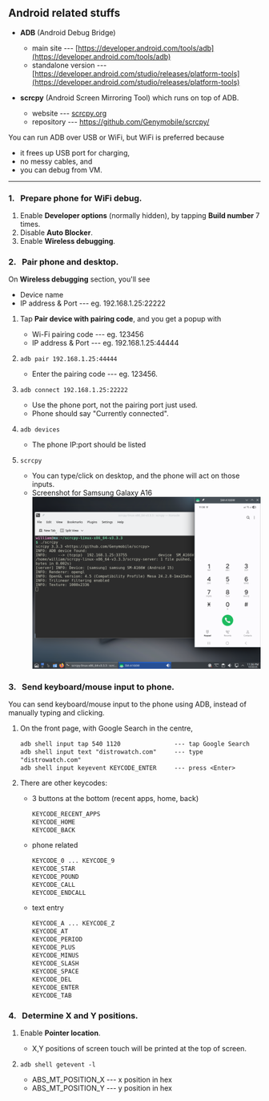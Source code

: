 ## Android related stuffs

- **ADB** (Android Debug Bridge)
  - main site --- [https://developer.android.com/tools/adb](https://developer.android.com/tools/adb)
  - standalone version --- [https://developer.android.com/studio/releases/platform-tools](https://developer.android.com/studio/releases/platform-tools)

- **scrcpy** (Android Screen Mirroring Tool) which runs on top of ADB.
  - website --- [scrcpy.org](scrcpy.org)
  - repository --- [https://github.com/Genymobile/scrcpy/ ](https://github.com/Genymobile/scrcpy/)

You can run ADB over USB or WiFi, but WiFi is preferred because 
  - it frees up USB port for charging,
  - no messy cables, and
  - you can debug from VM.

---

### 1. &nbsp; Prepare phone for WiFi debug.

1. Enable **Developer options** (normally hidden), by tapping **Build number** 7 times.
2. Disable **Auto Blocker**.
3. Enable **Wireless debugging**.

### 2. &nbsp; Pair phone and desktop.

On **Wireless debugging** section, you'll see
  - Device name
  - IP address & Port --- eg. 192.168.1.25:22222

1. Tap **Pair device with pairing code**, and you get a popup with
   - Wi-Fi pairing code --- eg. 123456
   - IP address & Port --- eg. 192.168.1.25:44444

2. `adb pair 192.168.1.25:44444`
    - Enter the pairing code --- eg. 123456.

3. `adb connect 192.168.1.25:22222`
   - Use the phone port, not the pairing port just used.
   - Phone should say "Currently connected".

4. `adb devices`
   - The phone IP:port should be listed

5. `scrcpy`
   - You can type/click on desktop, and the phone will act on those inputs.
   - Screenshot for Samsung Galaxy A16 ![Samsung-Galaxy-A16.png](Samsung-Galaxy-A16.png)


### 3. &nbsp; Send keyboard/mouse input to phone.

You can send keyboard/mouse input to the phone using ADB, instead of manually typing and clicking.

1. On the front page, with Google Search in the centre,
   ```
   adb shell input tap 540 1120               --- tap Google Search
   adb shell input text "distrowatch.com"     --- type "distrowatch.com"
   adb shell input keyevent KEYCODE_ENTER     --- press <Enter>
   ```

3. There are other keycodes:
   - 3 buttons at the bottom (recent apps, home, back)
     ```
     KEYCODE_RECENT_APPS
     KEYCODE_HOME
     KEYCODE_BACK
     ```

   - phone related
     ```
     KEYCODE_0 ... KEYCODE_9
     KEYCODE_STAR
     KEYCODE_POUND
     KEYCODE_CALL
     KEYCODE_ENDCALL
     ```

   - text entry
     ```
     KEYCODE_A ... KEYCODE_Z
     KEYCODE_AT
     KEYCODE_PERIOD
     KEYCODE_PLUS
     KEYCODE_MINUS
     KEYCODE_SLASH
     KEYCODE_SPACE
     KEYCODE_DEL
     KEYCODE_ENTER
     KEYCODE_TAB
     ```

### 4. &nbsp; Determine X and Y positions.

1. Enable **Pointer location**.
   - X,Y positions of screen touch will be printed at the top of screen.

2. `adb shell getevent -l`
   - ABS_MT_POSITION_X --- x position in hex
   - ABS_MT_POSITION_Y --- y position in hex

